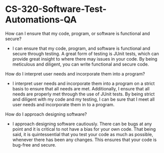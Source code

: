 # CS-320-Software-Test-Automations-QA

How can I ensure that my code, program, or software is functional and secure?

- I can ensure that my code, program, and software is functional and secure through testing. A great form of testing is JUnit tests, which can provide great insight to where there may issues in your code. By being meticulous and diligent, you can write functional and secure code.

How do I interpret user needs and incorporate them into a program?

- I interpret user needs and incorporate them into a program on a strict basis to ensure that all needs are met. Additionally, I ensure that all needs are properly met through the use of JUnit tests. By being strict and diligent with my code and my testing, I can be sure that I meet all user needs and incorporate them in to a program.

How do I approach designing software?

- I approach designing software cautiously. There can be bugs at any point and it is critical to not have a bias for your own code. That being said, it is quintessential that you test your code as much as possible, whenever there has been any changes. This ensures that your code is bug-free and secure.

